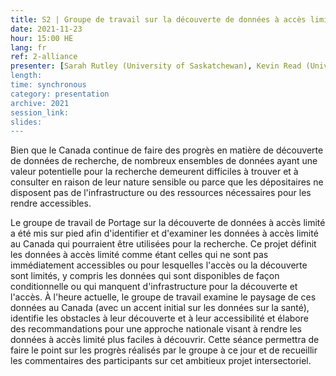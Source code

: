 ```yaml
---
title: S2 | Groupe de travail sur la découverte de données à accès limité de l’équipe de GDR de l’Alliance
date: 2021-11-23
hour: 15:00 HE
lang: fr
ref: 2-alliance
presenter: [Sarah Rutley (University of Saskatchewan), Kevin Read (University of Saskatchewan), Amber Leahy (Scholar's Portal), Julie Shi (University of Toronto iSchool), Grant Gibson (CRCDN)]
length:
time: synchronous
category: presentation
archive: 2021
session_link:
slides:
---
```

Bien que le Canada continue de faire des progrès en matière de découverte de données de recherche, de nombreux ensembles de données ayant une valeur potentielle pour la recherche demeurent difficiles à trouver et à consulter en raison de leur nature sensible ou parce que les dépositaires ne disposent pas de l'infrastructure ou des ressources nécessaires pour les rendre accessibles.<!--more-->

Le groupe de travail de Portage sur la découverte de données à accès limité a été mis sur pied afin d'identifier et d'examiner les données à accès limité au Canada qui pourraient être utilisées pour la recherche. Ce projet définit les données à accès limité comme étant celles qui ne sont pas immédiatement accessibles ou pour lesquelles l'accès ou la découverte sont limités, y compris les données qui sont disponibles de façon conditionnelle ou qui manquent d'infrastructure pour la découverte et l'accès. À l'heure actuelle, le groupe de travail examine le paysage de ces données au Canada (avec un accent initial sur les données sur la santé), identifie les obstacles à leur découverte et à leur accessibilité et élabore des recommandations pour une approche nationale visant à rendre les données à accès limité plus faciles à découvrir. Cette séance permettra de faire le point sur les progrès réalisés par le groupe à ce jour et de recueillir les commentaires des participants sur cet ambitieux projet intersectoriel.
